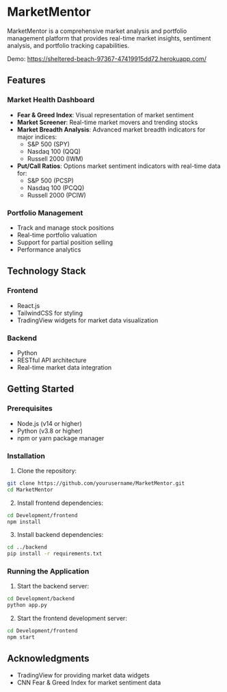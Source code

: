 # MarketMentor

MarketMentor is a comprehensive market analysis and portfolio management platform that provides real-time market insights, sentiment analysis, and portfolio tracking capabilities.

Demo: https://sheltered-beach-97367-47419915dd72.herokuapp.com/

## Features

### Market Health Dashboard
- **Fear & Greed Index**: Visual representation of market sentiment
- **Market Screener**: Real-time market movers and trending stocks
- **Market Breadth Analysis**: Advanced market breadth indicators for major indices:
  - S&P 500 (SPY)
  - Nasdaq 100 (QQQ)
  - Russell 2000 (IWM)
- **Put/Call Ratios**: Options market sentiment indicators with real-time data for:
  - S&P 500 (PCSP)
  - Nasdaq 100 (PCQQ)
  - Russell 2000 (PCIW)

### Portfolio Management
- Track and manage stock positions
- Real-time portfolio valuation
- Support for partial position selling
- Performance analytics

## Technology Stack

### Frontend
- React.js
- TailwindCSS for styling
- TradingView widgets for market data visualization

### Backend
- Python
- RESTful API architecture
- Real-time market data integration

## Getting Started

### Prerequisites
- Node.js (v14 or higher)
- Python (v3.8 or higher)
- npm or yarn package manager

### Installation

1. Clone the repository:
```bash
git clone https://github.com/yourusername/MarketMentor.git
cd MarketMentor
```

2. Install frontend dependencies:
```bash
cd Development/frontend
npm install
```

3. Install backend dependencies:
```bash
cd ../backend
pip install -r requirements.txt
```

### Running the Application

1. Start the backend server:
```bash
cd Development/backend
python app.py
```

2. Start the frontend development server:
```bash
cd Development/frontend
npm start
```

## Acknowledgments

- TradingView for providing market data widgets
- CNN Fear & Greed Index for market sentiment data
